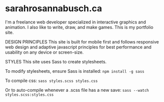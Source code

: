 # sarahrosannabusch.ca
I'm a freelance web developer specialized in interactive graphics and animation. I also like to write, draw, and make games. This is my portfolio site.

DESIGN PRINCIPLES
This site is built for mobile first and follows responsive web design and adaptive javascript principles for best performance and usability on any device or screen-size. 

STYLES
This site uses Sass to create stylesheets. 

To modify stylesheets, ensure Sass is installed:
`npm install -g sass`

To compile css:
`sass styles.scss styles.css`

Or to auto-compile whenever a .scss file has a new save:
`sass --watch styles.scss:styles.css`
